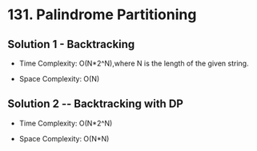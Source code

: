 # 131. Palindrome Partitioning

## Solution 1 - Backtracking

- Time Complexity: O(N*2^N),where N is the length of the given string.

- Space Complexity: O(N)

## Solution 2 -- Backtracking with DP

- Time Complexity: O(N*2^N)

- Space Complexity: O(N*N)
